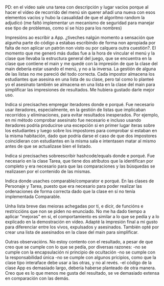 PD: en el vídeo sale una tarea con descripción y lugar vacíos porque al hacer el vídeo de recorrido del menú sin querer añadí una nueva con esos elementos vacíos y hubo la casualidad de que el algoritmo random la adjudicó (me faltó implementar un mecanismo de seguridad
para manejar ese tipo de problemas, como sí se hizo para los nombres)

Impresións ao escribir a App. ¿tiveches nalgún momento a sensación que algunha parte do código a estabas escribindo de forma non apropiada por falta de non aplicar un patrón non visto ou por calquera outra cuestión?.
El momento que me generó más dudas fue a la hora de vincular el menú y la clase que llevaba la estructura general del juego, que se encuentra en la clase que contiene el main y me quedé con la impresión de que la clase del main debería estar usando el menú, y no 
a la inversa. La gestión de alguna de las listas no me pareció del todo correcta. Cada impostor almacena los estudiantes que asesina en una lista de su clase, pero tal como lo planteé yo el asesinato también se almacena en una lista en la clase del main para simplificar
las impresiones de resultados. Me hubiera gustado darle mejor uso. 


Indica si precisaches empregar iteradores donde e porqué.
Fue necesario usar iteradores, especialmente, en la gestión de listas que implicaban recorridos y eliminaciones, para evitar resultados inesperados. Por ejemplo, en mi método comprobar asesinato fue necesario e incluso usando iteradores podría producirse una excepción
si en primer lugar iteras sobre los estudiantes y luego sobre los impostores para comprobar si estaban en la misma habitación, dado que podría darse el caso de que dos impostores coincidieran con estudiantes en la misma sala e intentasen matar al mismo antes de que se 
actualizase bien el listado.

Indica si precisaches sobreescribir hashcode/equals donde e porqué.
Fue necesario en la clase Tarea, que tiene dos atributos que la identifican por completo y era necesario para que las comparaciones y las búsquedas se realizasen por el contenido de las mismas. 

Indica donde usaches comparable/comparator e porqué.
En las clases de Personaje y Tarea, puesto que era necesario para poder realizar las ordenaciones de forma correcta dado que la clase en sí no tenía implementada Comparable.

Unha lista breve das meioras achegadas por ti, e dicir, de funcións e restriccións que non se piden no enunciado.
No me ha dado tiempo a aplicar "mejoras" en sí, el comportamiento es similar a lo que se pedía y a lo explicado en la demostración en vídeo. 
Adapté la impresión final a mi gusto para diferenciar entre los vivos, expulsados y asesinados. 
También opté por crear una lista de asesinados en la clase del main para simplificar. 

Outras observacións.
No estoy contento con el resultado, a pesar de que creo que se cumple con lo que se pedía, por diversas razones:
-no se cumple con la encapsulación ni principio de ocultación
-no se cumple con la responsabilidad única
-no se cumple con algunos pricipios, como que la clase tipo interaface debe usar a las otras, y no al revés.
-el código de la clase App es demasiado largo, debería haberse planteado de otra manera. Creo que es lo que menos me gusta del resultado, se ve demasiado extensa en comparación con las demás. 
